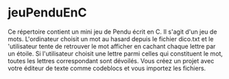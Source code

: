 # jeuPenduEnC
Ce répertoire contient un mini jeu de Pendu écrit en C. Il s'agit d'un jeu de mots. L'ordinateur choisit un mot au hasard depuis le fichier dico.txt et le 'utilisateur tente de retrouver le mot afficher en cachant chaque lettre par un étoile. Si l'utilisateur choisit une lettre parmi celles qui constituent le mot, toutes les lettres correspondant sont dévoilés.
Vous créez un projet avec votre éditeur de texte comme codeblocs et vous importez les fichiers.
